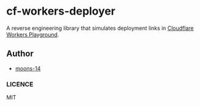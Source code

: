 # cf-workers-deployer

A reverse engineering library that simulates deployment links in [Cloudflare Workers Playground](https://workers.new).

## Author

- [moons-14](https://github.com/moons-14)


### LICENCE

MIT